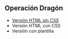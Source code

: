 ## Operación Dragón

* [Versión HTML sin CSS](https://a19rubenfi.github.io/CSSRuben/v0/)
* Versión HTML con CSS
* Versión con plantilla
